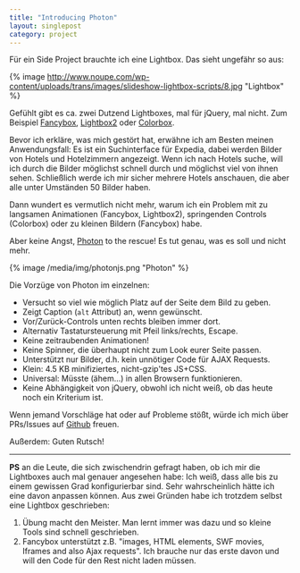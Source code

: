 ```yaml
---
title: "Introducing Photon"
layout: singlepost
category: project
---
```


Für ein Side Project brauchte ich eine Lightbox. Das sieht ungefähr so aus:

{% image http://www.noupe.com/wp-content/uploads/trans/images/slideshow-lightbox-scripts/8.jpg "Lightbox" %}

Gefühlt gibt es ca. zwei Dutzend Lightboxes, mal für jQuery, mal nicht. Zum Beispiel [Fancybox](http://fancyapps.com/fancybox/), [Lightbox2](http://lokeshdhakar.com/projects/lightbox2/) oder [Colorbox](http://www.jacklmoore.com/colorbox/).

Bevor ich erkläre, was mich gestört hat, erwähne ich am Besten meinen Anwendungsfall: Es ist ein Suchinterface für Expedia, dabei werden Bilder von Hotels und Hotelzimmern angezeigt. Wenn ich nach Hotels suche, will ich durch die Bilder möglichst schnell durch und möglichst viel von ihnen sehen. Schließlich werde ich mir sicher mehrere Hotels anschauen, die aber alle unter Umständen 50 Bilder haben.

Dann wundert es vermutlich nicht mehr, warum ich ein Problem mit zu langsamen Animationen (Fancybox, Lightbox2), springenden Controls (Colorbox) oder zu kleinen Bildern (Fancybox) habe.

Aber keine Angst, [Photon](http://prayerslayer.github.io/photon.js/) to the rescue! Es tut genau, was es soll und nicht mehr.

{% image /media/img/photonjs.png "Photon" %}

Die Vorzüge von Photon im einzelnen:

* Versucht so viel wie möglich Platz auf der Seite dem Bild zu geben.
* Zeigt Caption (``alt`` Attribut) an, wenn gewünscht.
* Vor/Zurück-Controls unten rechts bleiben immer dort.
* Alternativ Tastatursteuerung mit Pfeil links/rechts, Escape.
* Keine zeitraubenden Animationen!
* Keine Spinner, die überhaupt nicht zum Look eurer Seite passen.
* Unterstützt nur Bilder, d.h. kein unnötiger Code für AJAX Requests.
* Klein: 4.5 KB minifiziertes, nicht-gzip'tes JS+CSS.
* Universal: Müsste (ähem...) in allen Browsern funktionieren.
* Keine Abhängigkeit von jQuery, obwohl ich nicht weiß, ob das heute noch ein Kriterium ist.

Wenn jemand Vorschläge hat oder auf Probleme stößt, würde ich mich über PRs/Issues auf [Github](https://github.com/prayerslayer/photon.js) freuen.

Außerdem: Guten Rutsch!

---

**PS** an die Leute, die sich zwischendrin gefragt haben, ob ich mir die Lightboxes auch mal genauer angesehen habe: Ich weiß, dass alle bis zu einem gewissen Grad konfigurierbar sind. Sehr wahrscheinlich hätte ich eine davon anpassen können. Aus zwei Gründen habe ich trotzdem selbst eine Lightbox geschrieben:

1. Übung macht den Meister. Man lernt immer was dazu und so kleine Tools sind schnell geschrieben.
2. Fancybox unterstützt z.B. "images, HTML elements, SWF movies, Iframes and also Ajax requests". Ich brauche nur das erste davon und will den Code für den Rest nicht laden müssen.